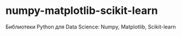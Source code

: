 # numpy-matplotlib-scikit-learn
Библиотеки Python для Data Science: Numpy, Matplotlib, Scikit-learn
